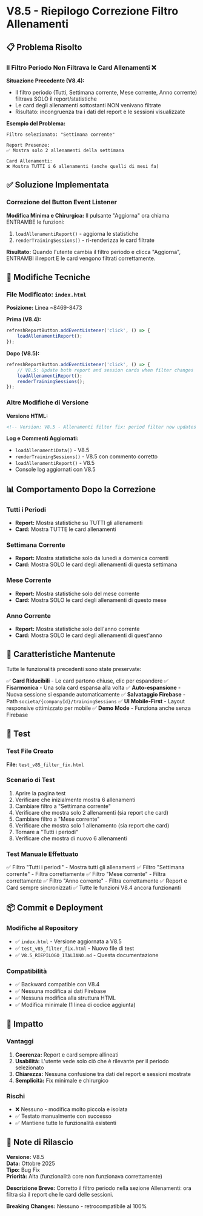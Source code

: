 # V8.5 - Riepilogo Correzione Filtro Allenamenti

## 📋 Problema Risolto

### Il Filtro Periodo Non Filtrava le Card Allenamenti ❌

**Situazione Precedente (V8.4):**
- Il filtro periodo (Tutti, Settimana corrente, Mese corrente, Anno corrente) filtrava SOLO il report/statistiche
- Le card degli allenamenti sottostanti NON venivano filtrate
- Risultato: incongruenza tra i dati del report e le sessioni visualizzate

**Esempio del Problema:**
```
Filtro selezionato: "Settimana corrente"

Report Presenze:
✅ Mostra solo 2 allenamenti della settimana

Card Allenamenti:
❌ Mostra TUTTI i 6 allenamenti (anche quelli di mesi fa)
```

## ✅ Soluzione Implementata

### Correzione del Button Event Listener

**Modifica Minima e Chirurgica:**
Il pulsante "Aggiorna" ora chiama ENTRAMBE le funzioni:
1. `loadAllenamentiReport()` - aggiorna le statistiche
2. `renderTrainingSessions()` - ri-renderizza le card filtrate

**Risultato:**
Quando l'utente cambia il filtro periodo e clicca "Aggiorna", ENTRAMBI il report E le card vengono filtrati correttamente.

## 🔧 Modifiche Tecniche

### File Modificato: `index.html`

**Posizione:** Linea ~8469-8473

**Prima (V8.4):**
```javascript
refreshReportButton.addEventListener('click', () => {
    loadAllenamentiReport();
});
```

**Dopo (V8.5):**
```javascript
refreshReportButton.addEventListener('click', () => {
    // V8.5: Update both report and session cards when filter changes
    loadAllenamentiReport();
    renderTrainingSessions();
});
```

### Altre Modifiche di Versione

**Versione HTML:**
```html
<!-- Version: V8.5 - Allenamenti filter fix: period filter now updates both report AND session cards list -->
```

**Log e Commenti Aggiornati:**
- `loadAllenamentiData()` - V8.5
- `renderTrainingSessions()` - V8.5 con commento corretto
- `loadAllenamentiReport()` - V8.5
- Console log aggiornati con V8.5

## 📊 Comportamento Dopo la Correzione

### Tutti i Periodi
- **Report:** Mostra statistiche su TUTTI gli allenamenti
- **Card:** Mostra TUTTE le card allenamenti

### Settimana Corrente
- **Report:** Mostra statistiche solo da lunedì a domenica correnti
- **Card:** Mostra SOLO le card degli allenamenti di questa settimana

### Mese Corrente
- **Report:** Mostra statistiche solo del mese corrente
- **Card:** Mostra SOLO le card degli allenamenti di questo mese

### Anno Corrente
- **Report:** Mostra statistiche solo dell'anno corrente
- **Card:** Mostra SOLO le card degli allenamenti di quest'anno

## 🎨 Caratteristiche Mantenute

Tutte le funzionalità precedenti sono state preservate:

✅ **Card Riducibili** - Le card partono chiuse, clic per espandere
✅ **Fisarmonica** - Una sola card espansa alla volta
✅ **Auto-espansione** - Nuova sessione si espande automaticamente
✅ **Salvataggio Firebase** - Path `societa/{companyId}/trainingSessions`
✅ **UI Mobile-First** - Layout responsive ottimizzato per mobile
✅ **Demo Mode** - Funziona anche senza Firebase

## 🧪 Test

### Test File Creato
**File:** `test_v85_filter_fix.html`

### Scenario di Test
1. Aprire la pagina test
2. Verificare che inizialmente mostra 6 allenamenti
3. Cambiare filtro a "Settimana corrente"
4. Verificare che mostra solo 2 allenamenti (sia report che card)
5. Cambiare filtro a "Mese corrente"
6. Verificare che mostra solo 1 allenamento (sia report che card)
7. Tornare a "Tutti i periodi"
8. Verificare che mostra di nuovo 6 allenamenti

### Test Manuale Effettuato
✅ Filtro "Tutti i periodi" - Mostra tutti gli allenamenti
✅ Filtro "Settimana corrente" - Filtra correttamente
✅ Filtro "Mese corrente" - Filtra correttamente
✅ Filtro "Anno corrente" - Filtra correttamente
✅ Report e Card sempre sincronizzati
✅ Tutte le funzioni V8.4 ancora funzionanti

## 📦 Commit e Deployment

### Modifiche al Repository
- ✅ `index.html` - Versione aggiornata a V8.5
- ✅ `test_v85_filter_fix.html` - Nuovo file di test
- ✅ `V8.5_RIEPILOGO_ITALIANO.md` - Questa documentazione

### Compatibilità
- ✅ Backward compatible con V8.4
- ✅ Nessuna modifica ai dati Firebase
- ✅ Nessuna modifica alla struttura HTML
- ✅ Modifica minimale (1 linea di codice aggiunta)

## 🎯 Impatto

### Vantaggi
1. **Coerenza:** Report e card sempre allineati
2. **Usabilità:** L'utente vede solo ciò che è rilevante per il periodo selezionato
3. **Chiarezza:** Nessuna confusione tra dati del report e sessioni mostrate
4. **Semplicità:** Fix minimale e chirurgico

### Rischi
- ❌ Nessuno - modifica molto piccola e isolata
- ✅ Testato manualmente con successo
- ✅ Mantiene tutte le funzionalità esistenti

## 📝 Note di Rilascio

**Versione:** V8.5  
**Data:** Ottobre 2025  
**Tipo:** Bug Fix  
**Priorità:** Alta (funzionalità core non funzionava correttamente)

**Descrizione Breve:**
Corretto il filtro periodo nella sezione Allenamenti: ora filtra sia il report che le card delle sessioni.

**Breaking Changes:**
Nessuno - retrocompatibile al 100%
